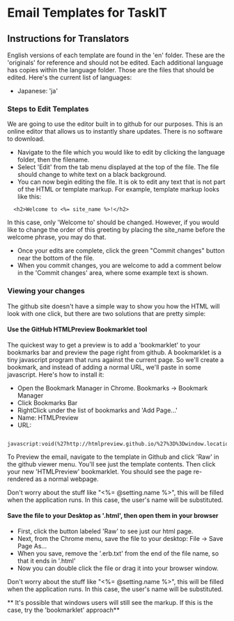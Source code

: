 # Email Templates for TaskIT

## Instructions for Translators

English versions of each template are found in the 'en' folder. These are the 'originals' for reference and should not be edited. Each additional language has copies within the language folder. Those are the files that should be edited. Here's the current list of languages:

* Japanese: 'ja'

### Steps to Edit Templates

We are going to use the editor built in to github for our purposes. This is an online editor that allows us to instantly share updates. There is no software to download.

* Navigate to the file which you would like to edit by clicking the language folder, then the filename.
* Select 'Edit' from the tab menu displayed at the top of the file. The file should change to white text on a black background.
* You can now begin editing the file. It is ok to edit any text that is not part of the HTML or template markup. For example, template markup looks like this:

````erb
  <h2>Welcome to <%= site_name %>!</h2>
````

  In this case, only 'Welcome to' should be changed. However, if you would like to change the order of this greeting by placing the site_name before the welcome phrase, you may do that.

* Once your edits are complete, click the green "Commit changes" button near the bottom of the file.
* When you commit changes, you are welcome to add a comment below in the 'Commit changes' area, where some example text is shown.

### Viewing your changes

The github site doesn't have a simple way to show you how the HTML will look with one click, but there are two solutions that are pretty simple:


#### Use the GitHub HTMLPreview Bookmarklet tool

The quickest way to get a preview is to add a 'bookmarklet' to your bookmarks bar and preview the page right from github. A bookmarklet is a tiny javascript program that runs against the current page. So we'll create a bookmark, and instead of adding a normal URL, we'll paste in some javascript. Here's how to install it:

* Open the Bookmark Manager in Chrome. Bookmarks -> Bookmark Manager
* Click Bookmarks Bar
* RightClick under the list of bookmarks and 'Add Page...'
* Name: HTMLPreview
* URL:
````
 javascript:void(%27http://htmlpreview.github.io/%27%3D%3Dwindow.location%3Falert(%27Drag%20me%20to%20your%20bookmarks%20bar!%27):window.location%3D%27http://htmlpreview.github.io/%3F%27%2Bwindow.location)
````

To Preview the email, navigate to the template in Github and click 'Raw' in the github viewer menu. You'll see just the template contents. Then click your new 'HTMLPreview' bookmarklet. You should see the page re-rendered as a normal webpage.

Don't worry about the stuff like "<%= @setting.name %>", this will be filled when the application runs. In this case, the user's name will be substituted.

#### Save the file to your Desktop as '.html', then open them in your browser

* First, click the button labeled 'Raw' to see just our html page.
* Next, from the Chrome menu, save the file to your desktop: File -> Save Page As...
* When you save, remove the '.erb.txt' from the end of the file name, so that it ends in '.html'
* Now you can double click the file or drag it into your browser window.

Don't worry about the stuff like "<%= @setting.name %>", this will be filled when the application runs. In this case, the user's name will be substituted.

** It's possible that windows users will still see the markup. If this is the case, try the 'bookmarklet' approach**